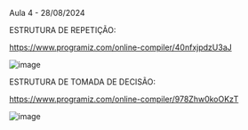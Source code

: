 Aula 4 - 28/08/2024

ESTRUTURA DE REPETIÇÃO: 

https://www.programiz.com/online-compiler/40nfxjpdzU3aJ
    
![image](https://github.com/user-attachments/assets/30b4c0f1-c295-4c36-8290-c7e64be47622)


ESTRUTURA DE TOMADA DE DECISÃO: 

https://www.programiz.com/online-compiler/978Zhw0koOKzT

![image](https://github.com/user-attachments/assets/3154b6d5-99d1-4f50-93af-ccd2c0b9e3db)

